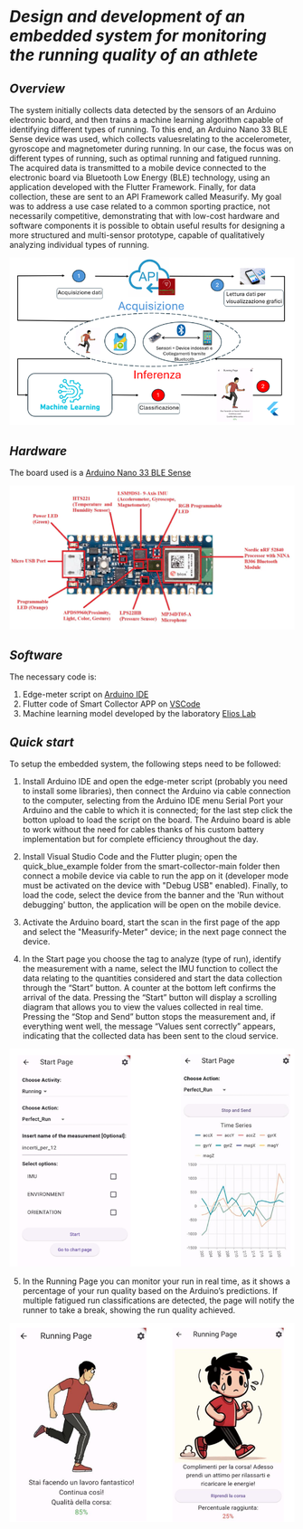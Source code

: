 # *Design and development of an embedded system for monitoring the running quality of an athlete*

## *Overview*

The system initially collects data detected by the sensors of an Arduino electronic board, and then trains a machine learning algorithm capable of identifying different types of running. To this end, an Arduino Nano 33 BLE Sense device was used, which collects values ​​​​relating to the accelerometer, gyroscope and magnetometer during running. In our case, the focus was on different types of running, such as optimal running and fatigued running. The acquired data is transmitted to a mobile device connected to the electronic board via Bluetooth Low Energy (BLE) technology, using an application developed with the Flutter Framework. Finally, for data collection, these are sent to an API Framework called Measurify. My goal was to address a use case related to a common sporting practice, not necessarily competitive, demonstrating that with low-cost hardware and software components it is possible to obtain useful results for designing a more structured and multi-sensor prototype, capable of qualitatively analyzing individual types of running.

![Summary diagram](images/Summary-diagram.png?raw=true "Summary diagram")

## *Hardware*

The board used is a [Arduino Nano 33 BLE Sense](https://docs.arduino.cc/hardware/nano-33-ble-sense/)

![Arduino Nano 33 BLE Sense](images/Arduino-Nano-33-BLE-Sense.png?raw=true "Arduino Nano 33 BLE Sense")

## *Software*

The necessary code is:

1. Edge-meter script on [Arduino IDE](https://www.arduino.cc/en/software)
2. Flutter code of Smart Collector APP on [VSCode](https://code.visualstudio.com/)
3. Machine learning model developed by the laboratory [Elios Lab](https://elios.diten.unige.it/)

## *Quick start*

To setup the embedded system, the following steps need to be followed:

1. Install Arduino IDE and open the edge-meter script (probably you need to install some libraries), then connect the Arduino via cable connection to the computer, selecting from the Arduino IDE menu Serial Port your Arduino and the cable to which it is connected; for the last step click the botton upload to load the script on the board. The Arduino board is able to work without the need for cables thanks of his custom battery implementation but for complete efficiency throughout the day.

2. Install Visual Studio Code and the Flutter plugin; open the quick_blue_example folder from the smart-collector-main folder then connect a mobile device via cable to run the app on it (developer mode must be activated on the device with "Debug USB" enabled). Finally, to load the code, select the device from the banner and the 'Run without debugging' button, the application will be open on the mobile device.

3. Activate the Arduino board, start the scan in the first page of the app and select the "Measurify-Meter" device; in the next page connect the device. 

4. In the Start page you choose the tag to analyze (type of run), identify the measurement with a name, select the IMU function to collect the data relating to the quantities considered and start the data collection through the “Start” button. A counter at the bottom left confirms the arrival of the data. Pressing the “Start” button will display a scrolling diagram that allows you to view the values collected in real time. Pressing the “Stop and Send” button stops the measurement and, if everything went well, the message “Values sent correctly” appears, indicating that the collected data has been sent to the cloud service.

![Start Page](images/Start-Page.png?raw=true "Start Page")

5. In the Running Page you can monitor your run in real time, as it shows a percentage of your run quality based on the Arduino’s predictions. If multiple fatigued run classifications are detected, the page will notify the runner to take a break, showing the run quality achieved.

![Running Page](images/Running-Page.png?raw=true "Running Page")
